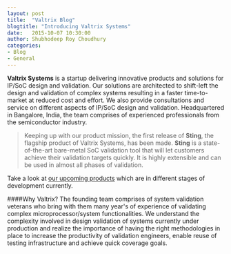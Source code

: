 ```yaml
---
layout: post
title:  "Valtrix Blog"
blogtitle: "Introducing Valtrix Systems"
date:   2015-10-07 10:30:00
author: Shubhodeep Roy Choudhury
categories: 
- Blog
- General
---
```


<b>Valtrix Systems</b> is a startup delivering innovative products and solutions for IP/SoC design and validation. Our solutions are architected to shift-left the design and validation of complex systems resulting in a faster time-to-market at reduced cost and effort. We also provide consultations and service on different aspects of IP/SoC design<!--more--> and validation. Headquartered in Bangalore, India, the team comprises of experienced professionals from the semiconductor industry.

>Keeping up with our product mission, the first release of <b>Sting</b>, the flagship product of Valtrix Systems, has been made. <b>Sting</b> is a state-of-the-art bare-metal SoC validation tool that will let customers achieve their validation targets quickly. It is highly extensible and can be used in almost all phases of validation.

Take a look at [our upcoming products][upcmng-prod] which are in different stages of development currently.

####Why Valtrix?
The founding team comprises of system validation veterans who bring with them many year's of experience of validating complex microprocessor/system functionalities. We understand the complexity involved in design validation of systems currently under production and realize the importance of having the right methodologies in place to increase the productivity of validation engineers, enable reuse of testing infrastructure and achieve quick coverage goals.

[upcmng-prod]: http://www.valtrix.in/upcoming-products
